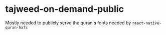 # tajweed-on-demand-public

Mostly needed to publicly serve the quran's fonts needed by `react-native-quran-hafs`
